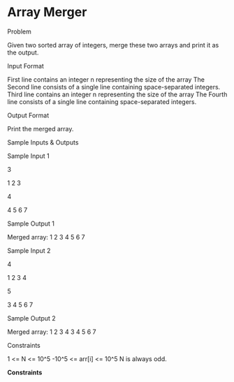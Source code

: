 
# Array Merger

Problem





Given two sorted array of integers, merge these two arrays and print it as the output.





Input Format



First line contains an integer n representing the size of the array The Second line consists of a single line containing space-separated integers. Third line contains an integer n representing the size of the array The Fourth line consists of a single line containing space-separated integers.





Output Format



Print the merged array.





Sample Inputs & Outputs



Sample Input 1

3

1 2 3

4

4 5 6 7



Sample Output 1

Merged array: 1 2 3 4 5 6 7







Sample Input 2

4

1 2 3 4

5

3 4 5 6 7



Sample Output 2

Merged array: 1 2 3 4 3 4 5 6 7







Constraints



1 <= N <= 10^5 -10^5 <= arr[i] <= 10^5 N is always odd.







**Constraints**

```

```